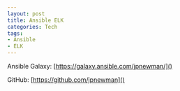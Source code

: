 ```yaml
---
layout: post
title: Ansible ELK
categories: Tech
tags:
- Ansible
- ELK
---
```


Ansible Galaxy: [https://galaxy.ansible.com/jpnewman/]()

GitHub: [https://github.com/jpnewman]()
